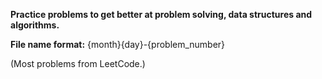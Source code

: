 <b>Practice problems to get better at problem solving, data structures and algorithms.</b>

<b>File name format:</b>
{month}{day}-{problem_number}

(Most problems from LeetCode.)
